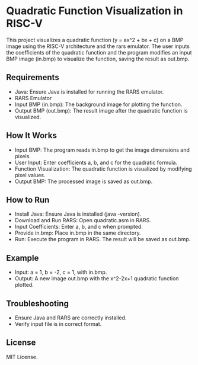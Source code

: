 # Quadratic Function Visualization in RISC-V

This project visualizes a quadratic function (y = ax^2 + bx + c) on a BMP image using the RISC-V architecture and the rars emulator. The user inputs the coefficients of the quadratic function and the program modifies an input BMP image (in.bmp) to visualize the function, saving the result as out.bmp.

## Requirements

- Java: Ensure Java is installed for running the RARS emulator.
- RARS Emulator
- Input BMP (in.bmp): The background image for plotting the function.
- Output BMP (out.bmp): The result image after the quadratic function is visualized.

## How It Works

- Input BMP: The program reads in.bmp to get the image dimensions and pixels.
- User Input: Enter coefficients a, b, and c for the quadratic formula.
- Function Visualization: The quadratic function is visualized by modifying pixel values.
- Output BMP: The processed image is saved as out.bmp.

## How to Run

- Install Java: Ensure Java is installed (java -version).
- Download and Run RARS: Open quadratic.asm in RARS.
- Input Coefficients: Enter a, b, and c when prompted.
- Provide in.bmp: Place in.bmp in the same directory.
- Run: Execute the program in RARS. The result will be saved as out.bmp.

## Example

- Input: a = 1, b = -2, c = 1, with in.bmp.
- Output: A new image out.bmp with the x^2-2x+1 quadratic function plotted.

## Troubleshooting

- Ensure Java and RARS are correctly installed.
- Verify input file is in correct format.

## License

MIT License.
